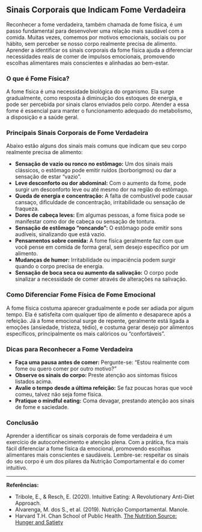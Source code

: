 
## Sinais Corporais que Indicam Fome Verdadeira

Reconhecer a fome verdadeira, também chamada de fome física, é um passo fundamental para desenvolver uma relação mais saudável com a comida. Muitas vezes, comemos por motivos emocionais, sociais ou por hábito, sem perceber se nosso corpo realmente precisa de alimento. Aprender a identificar os sinais corporais da fome física ajuda a diferenciar necessidades reais de comer de impulsos emocionais, promovendo escolhas alimentares mais conscientes e alinhadas ao bem-estar.

### O que é Fome Física?

A fome física é uma necessidade biológica do organismo. Ela surge gradualmente, como resposta à diminuição dos estoques de energia, e pode ser percebida por sinais claros enviados pelo corpo. Atender a essa fome é essencial para manter o funcionamento adequado do metabolismo, a disposição e a saúde geral.

### Principais Sinais Corporais de Fome Verdadeira

Abaixo estão alguns dos sinais mais comuns que indicam que seu corpo realmente precisa de alimento:

- **Sensação de vazio ou ronco no estômago:** Um dos sinais mais clássicos, o estômago pode emitir ruídos (borborigmos) ou dar a sensação de estar “vazio”.
- **Leve desconforto ou dor abdominal:** Com o aumento da fome, pode surgir um desconforto leve ou até mesmo dor na região do estômago.
- **Queda de energia e concentração:** A falta de combustível pode causar cansaço, dificuldade de concentração, irritabilidade ou sensação de fraqueza.
- **Dores de cabeça leves:** Em algumas pessoas, a fome física pode se manifestar como dor de cabeça ou sensação de tontura.
- **Sensação de estômago “roncando”:** O estômago pode emitir sons audíveis, sinalizando que está vazio.
- **Pensamentos sobre comida:** A fome física geralmente faz com que você pense em comida de forma geral, sem desejo específico por um alimento.
- **Mudanças de humor:** Irritabilidade ou impaciência podem surgir quando o corpo precisa de energia.
- **Sensação de boca seca ou aumento da salivação:** O corpo pode sinalizar a necessidade de comer através de alterações na salivação.

### Como Diferenciar Fome Física de Fome Emocional

A fome física costuma aparecer gradualmente e pode ser adiada por algum tempo. Ela é satisfeita com qualquer tipo de alimento e desaparece após a refeição. Já a fome emocional surge de repente, geralmente está ligada a emoções (ansiedade, tristeza, tédio), e costuma gerar desejo por alimentos específicos, principalmente os mais calóricos ou “confortáveis”.

### Dicas para Reconhecer a Fome Verdadeira

- **Faça uma pausa antes de comer:** Pergunte-se: “Estou realmente com fome ou quero comer por outro motivo?”
- **Observe os sinais do corpo:** Preste atenção aos sintomas físicos listados acima.
- **Avalie o tempo desde a última refeição:** Se faz poucas horas que você comeu, talvez não seja fome física.
- **Pratique o mindful eating:** Coma devagar, prestando atenção aos sinais de fome e saciedade.

### Conclusão

Aprender a identificar os sinais corporais de fome verdadeira é um exercício de autoconhecimento e atenção plena. Com a prática, fica mais fácil diferenciar a fome física da emocional, promovendo escolhas alimentares mais conscientes e saudáveis. Lembre-se: respeitar os sinais do seu corpo é um dos pilares da Nutrição Comportamental e do comer intuitivo.

___
**Referências:**
- Tribole, E., & Resch, E. (2020). Intuitive Eating: A Revolutionary Anti-Diet Approach.
- Alvarenga, M. dos S., et al. (2019). Nutrição Comportamental. Manole.
- Harvard T.H. Chan School of Public Health. [The Nutrition Source: Hunger and Satiety](https://www.hsph.harvard.edu/nutritionsource/hunger-and-satiety/)
```
